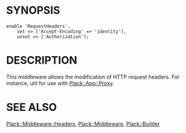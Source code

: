 # SYNOPSIS

    enable 'RequestHeaders',
        set => ['Accept-Encoding' => 'identity'],
        unset => ['Authorization'];

# DESCRIPTION

This middleware allows the modification of HTTP request headers. For instance,
util for use with [Plack::App::Proxy](https://metacpan.org/pod/Plack::App::Proxy).

# SEE ALSO

[Plack::Middleware::Headers](https://metacpan.org/pod/Plack::Middleware::Headers), [Plack::Middleware](https://metacpan.org/pod/Plack::Middleware),  [Plack::Builder](https://metacpan.org/pod/Plack::Builder)
